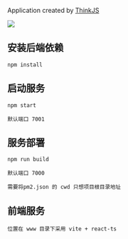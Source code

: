 Application created by [ThinkJS](http://www.thinkjs.org)

![](https://my-dev-ops.oss-cn-beijing.aliyuncs.com/website/thinkjs-vite.png)

## 安装后端依赖

```
npm install
```

## 启动服务

```
npm start

默认端口 7001
```

## 服务部署

```
npm run build

默认端口 7000

需要将pm2.json 的 cwd 只想项目根目录地址
```



## 前端服务

```
位置在 www 目录下采用 vite + react-ts
```